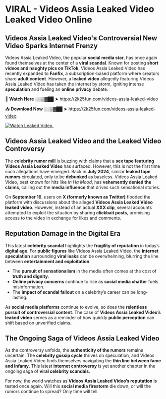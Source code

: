 # VIRAL - Videos Assia Leaked Video Leaked Video Online

## **Videos Assia Leaked Video's Controversial New Video Sparks Internet Frenzy**  

Videos Assia Leaked Video, the popular **social media star**, has once again found themselves at the center of a **viral scandal**. Known for posting **short videos and naughty pics on TikTok**, Videos Assia Leaked Video has recently expanded to **Fanfix**, a subscription-based platform where creators share **adult content**. However, a **leaked video** allegedly featuring Videos Assia Leaked Video has taken the internet by storm, igniting intense **speculation** and fueling an **online privacy** debate.  

🔴 **Watch Here** ░░▒▓██ ➤ https://2k25fun.com/videos-assia-leaked-video  

📥 **Download Now** ░░▒▓██ ➤ https://2k25fun.com/videos-assia-leaked-video  

[![Watch Leaked Video.](https://miro.medium.com/v2/resize:fit:828/format:webp/1*cilzJN44JGOrTw9NJCrNHA.gif "Watch Leaked Video")](https://2k25fun.com/videos-assia-leaked-video)

## **Videos Assia Leaked Video and the Leaked Video Controversy**  

The **celebrity rumor mill** is buzzing with claims that a **sex tape featuring Videos Assia Leaked Video** has surfaced. However, this is not the first time such allegations have emerged. Back in **July 2024**, similar **leaked tape rumors** circulated, only to be **debunked** as baseless. Videos Assia Leaked Video, best known for hits like *In Ha Mood*, has **vehemently denied the claims**, calling out the **media influence** that drives such sensational stories.  

On **September 16**, users on **X (formerly known as Twitter)** flooded the platform with discussions about the alleged **Videos Assia Leaked Video leaked video**. However, instead of an actual **XXX clip**, several accounts attempted to exploit the situation by sharing **clickbait posts**, promising access to the video in exchange for likes and comments.  

## **Reputation Damage in the Digital Era**  

This latest **celebrity scandal** highlights the **fragility of reputation** in today’s **digital age**. For **public figures** like Videos Assia Leaked Video, the **internet speculation** surrounding **viral leaks** can be overwhelming, blurring the line between **entertainment and exploitation**.  

- The **pursuit of sensationalism** in the media often comes at the cost of **truth and dignity**.  
- **Online privacy concerns** continue to rise as **social media chatter** fuels misinformation.  
- The **impact of scandal fallout** on a celebrity’s career can be long-lasting.  

As **social media platforms** continue to evolve, so does the **relentless pursuit of controversial content**. The case of **Videos Assia Leaked Video’s leaked video** serves as a reminder of how quickly **public perception** can shift based on unverified claims.  

## **The Ongoing Saga of Videos Assia Leaked Video**  

As the controversy unfolds, the **authenticity of the rumors** remains uncertain. The **celebrity gossip cycle** thrives on speculation, and Videos Assia Leaked Video finds themselves navigating the **thin line between fame and infamy**. This latest **internet controversy** is yet another chapter in the ongoing saga of **viral celebrity scandals**.  

For now, the world watches as **Videos Assia Leaked Video’s reputation** is tested once again. Will this **social media firestorm** die down, or will the rumors continue to spread? Only time will tell.
